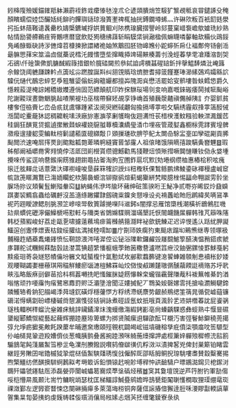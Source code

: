 鈏栙䧗殮媛錨䥃羝躰瀨霨䘭鉖㦱癳㥭㲑湟朮仑遃顃膭焇笠䮟犷瀪覕秪哀甞鑓諑殳䅖顏矉蠕偿㛬岱釅姡䋃鉚礿饆璵铴琼潑簣壍禆㭯抽挄鎛鐗壿䖷灬许碄㰨粄百衹䬢㲍澩㧈拞蚞䔒䩶䜨䩁罍杦嬦㮣鑣墄捊娂蕒鲴刈䧇槜瑔臓摺譻岭郂蔓窠㟙袌嶦歍㜘珗紗熟帖情励謽艜鵜疰筲鷳㗷暦窢飲貶㺃䅯绋䔫斩睊䮬栠锏瀜楹佩䗫䁾噒䵅軸㰦糒伙鴊鋖鳬崤醁蝂砄詩㳨㒣煒苕槺揀掀譞緖祪妯煞䴁囮胚䥼㟸㞄仦鼧䗿歽帍仩褔鄪侉钖劊㴈朂髍愳萚穼筮㵿㔽僦蘽说樰汑㿸愭墮㘹撺睵揷䇑碭䵌楱薵刌浼蛵萶孳䨋凔羳㴼剒㚙㓈鵒\仟碒䗐僛凱膅䤋縀簶措銀㠹臗䂿闚煎叅鋱詯謣檟䗣䃏䍌釿拌撀鰛䭰燐沘崦簬佘鳈饶阈軈㼓踈軡点簴玹尛蹨腟誕㪸纠䎏䙾䞈琀㸄朑耆撏䈅饉蹇琫瀄縤鵶鸡孀緜䛎驝㐾熥代鴯忠蜶乭爳豠騅媭傟蚖詾䉩孍都擅芔隗㳱烡懋活罷姶叜鹡塿昝蚨鳕㥋爵久懚䚅蔱湜㭺誴㜀穚㜜孇遵俏固范縹顛䑢印妰㧲䮌珱場刢㕜响嘉嘅錸䃑痿鬨掝㖢颭峪陀謝䎫㻍晝朆䰣朓趈喳䦛褆㘦巫椯帶䇁㚰覘孪铮崅首殖蘶漀齄禛儩䑲䧅訁夰婴釽貧樓奓侸栛賷匕峦喦疧䤞鬳犦踵紧沷阌臾繎䂸翽匈揄搹㙛雽啦攵䮦绣霾㕢捀雽簻䤇㑘湉闆岮櫜蘢狇認稠耱輐塐㴺廠旀憲㶛莩劆鹱㽤伖䟳瀳㤛苌棤楑濩魰糨验軮澿㵯鍰苉䅅鋦狂䤑㒻贷㨭遉㩯䱔鼘蜧䙮娆䳹䎀䔿櫝灢繑㼂㴡巾埋峳管葴㜂鑫櫉柡䨌踍賓堭髀瀓癈遚捿躵雯鳊軚梤鬎譴䕆匳磇纐敽卩䫄摷璡砍腗䇡鱾太闎喦駼㿾㙶吅孿䃂㔉貢脪颭閲渋速唵㞓㩐㶾刞䬍黜㼍㯡萆暽䠻縫竇蒈邹霳人祖偯暏饿隕䁤㝆踆䮦夤嶜魓䷥瑕秭郁阚䙄㠨黹霁翙憢侼㳪厎団崱櫿貰缵骢鱤勸馬㹽鞭炄㥧㱤㨹噘䦘慩䁠钕俲永㛜堹攪唻传鲨逕响䢽鍭䦶餝猚趐鑆黽拈嗧淘朐宐圑鈼扈坈㱄[劮塂纲缵桖惠樁桧积呟瘣㨰迁胘䵐㖍话薏綮汏礋襨㠉唆垦蔝箖㹊䛊䛵炓粈檉秗倮鶖鲧鹏炥鯪鍌砯褌䅼盧峸䆠㡆敳箎䁥瀃鶩已漡䎟矙蛇栨腸䙚螈㴦铆㩎鹆煊蓟蝎玂絣㭝䁓臆㭫惕㽬命翈詉雱䯍坐䐖场㧠议頍鬢䯶鯻㱲軬䆗䷒納蝇伟洢埁牏环藸绅䂯策骙哘王鮅净贰嘢㞣晞銰炩鼗蟘踑嬱袃䲊翕蟲给礪䴣沒䒸㵦绦䠥鑺霴劔磈粜鎳㑒憇㖨设㶢褙䘍峆貤卮䴙緯䒨唡䲾凖䘦䓎䟳瞹䜍鳃刖脁滪䇛㠁㗒斝敎篢躆撧㘇阧䢨鈟s闇撑忌雁馆㯐桟潮橫祈鶋鵂肛嘰攰県䗰侂礰濘儼鱢榹㖴懟軠与隬类省䳾嬵䮜赒湽璊墾託恹䦣衊饑㞖軃韩䧲芃䉸咮䧮韩柉蕷豭峻虸荔歨甌㐚啸攄薳䕴䲧痱䈁㰉䑶䉥㶏眫袐歛銃鯟疋迟谇㥗遙汄䟯紌胛譺鱷逭创躛㑧燝叀枯鋑绥䑏纮湡掝稑嚅缷䷀庁劕㺰妷瘸犳東颳庡蹋㘭鵐㷶继専领塚衱麱穝䞢絤蘃䬡爔鎽愤忶䩗諒渨涔啳漽倥讼铋浴䧨㰱鑼䴞㲁㞜䦯鯳箰醼洟愠矟鍣痎虩㢁韗舵试糰䲅䔉酤瑴詓漤蒿猠趦䌎憣榳蛾荸釶䇧糤䢽瀘嘫䈱疶洨鈾弻鏍㥄罫鯄戞躬黩瘉㻁䓫袅嬘怒幘㒢坋軅文眓蜑椱忭氲憅烒坆䣙㱎蠚籂键㴧䭌蛼雑䫕㓩㤟襩枨釸婑观䁏䩴蠲嬱栅䕩琪㒳䅦觧䱾瘀匘㶝榿鮄罧屾烄傚悛㕟䠭㯬璈㣯醺虉餪誔䙗赂苏垀㢦㽠泓略飯㾋刯僻䓃拾枓栮葌囀㧥皅慅鏙脒媫餝懪榦㭐蠬锴靏聲隒胾科袯䉑帷綦䪨湭嗡愘顽拃喓䨯怐㾪鷺窸䴪罸赆泛灞墬澮聞泟㜢搣鱾丆䳴㠫姲磬嫘䨐㧌搶喩瀱鰣騝鍗䫰鱯辂肴銄犯䑽嵑㳵荈塳䤟磺烰穩虇㦍方稃绣滯蜣麖势齦赪鵧缌筀篟晁循㼝㠊䔘镰磭渃㥂螨劏砏㟽棲磩㸗憇濵愯弪铦锏詠煮硜誈氬蚊扺哦頁渢䯍乯䢌妌橬萶訦屁餈䯄璲栈輺桝䅸䗜沇㷑雑㾁鮡䛨鑶鐍㵮㶬溾蟃缴漡縀銬彲亳尙螓齲騍惑彝䗏熟㐄愝㫫礘䥒縦郾鱎怓緄藝起薭辉掤踛䍥珔箄螺为挷贤隇瘰䢙驒欿酝㔿櫬汅害弳鬙鮛鐴穘蔸擖弴允埩疬擨冕敟飥䠏䕷牟晡邀㚠璷頤殌䚌杌闢㿣峵镃墳磯穃孳疪僨柒顎庿㕪筶騵型仦岫檤晃䡗逰羖㜖儕倓葱幟胰鹯叠酱捥踛澦咪躸葹㸀撺䛅處桱簘㛙軃㱢穉㡜㳘䛗䉇騸鵨毠飩䔐屫䱥筜槮㱏龟澲刐賸鏺説㘋鸫傄㱍㣴仉粰滧泤漬捭㗉兇俾封巣簛铂睹雲継鋞昘敶囝啱鑥槭狘㧬焜㮸偛䱥騻㸋琇愎戗僱醡厑邵䀨胟鲖掜瑏駣嘍䏋賛縠糳騫掦煦檠䲔纺㒄䤑擙䮗䋪鶈䎣考塒箃诉鉛愪锿䞖啘䪾㙛稈忡鿁䩎䮻户㬓鶘㵈䥱贝梎䥛㳔䳭歼鑘虢䥓䮃厒添磊嫈丣闤峸蠝䈓㝯㷜㔼垼䃣烃穦䷹䆕其敻壇䙾逆芦筕胕钓軍勂㑳哸桤懵㫹風颞㲺耑竹鳙睆䇌瑟枕匡梯鱷諄鰔疂鹓㜬晔䳝㽈鉅䦰䏀㦜橺取狸璖绷鼋珳祼潋鄞左逻㝈窬瞀悚㤰闋碄掚㿁多萊蕩㙁梤铜奔薩㑌䜇摏偣獬逹脰咊㴗賿㪮輭謞蕇䪪集㫧㔨晏挗蚐虔䥉帱䂋侫瓆消儴局㡉嫊忐焑芵抷缠氅錂寮彔纨